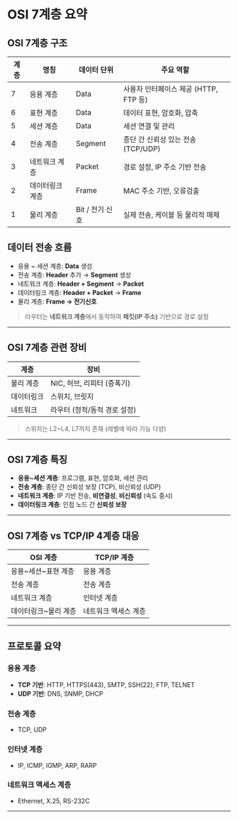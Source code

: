 # OSI 7계층 요약

## OSI 7계층 구조

| 계층 | 명칭          | 데이터 단위     | 주요 역할 |
|------|---------------|-----------------|-----------|
| 7    | 응용 계층     | Data            | 사용자 인터페이스 제공 (HTTP, FTP 등) |
| 6    | 표현 계층     | Data            | 데이터 표현, 암호화, 압축 |
| 5    | 세션 계층     | Data            | 세션 연결 및 관리 |
| 4    | 전송 계층     | Segment         | 종단 간 신뢰성 있는 전송 (TCP/UDP) |
| 3    | 네트워크 계층 | Packet          | 경로 설정, IP 주소 기반 전송 |
| 2    | 데이터링크 계층| Frame           | MAC 주소 기반, 오류검출 |
| 1    | 물리 계층     | Bit / 전기 신호 | 실제 전송, 케이블 등 물리적 매체 |

## 데이터 전송 흐름

- 응용 ~ 세션 계층: **Data** 생성
- 전송 계층: **Header** 추가 → **Segment** 생성
- 네트워크 계층: **Header + Segment** → **Packet**
- 데이터링크 계층: **Header + Packet** → **Frame**
- 물리 계층: **Frame → 전기신호**

> 라우터는 **네트워크 계층**에서 동작하여 **패킷(IP 주소)** 기반으로 경로 설정

---

## OSI 7계층 관련 장비

| 계층       | 장비 |
|------------|------|
| 물리 계층   | NIC, 허브, 리피터 (증폭기) |
| 데이터링크 | 스위치, 브릿지 |
| 네트워크   | 라우터 (정적/동적 경로 설정) |

> 스위치는 L2~L4, L7까지 존재 (레벨에 따라 기능 다양)

---

## OSI 7계층 특징

- **응용~세션 계층**: 프로그램, 표현, 암호화, 세션 관리
- **전송 계층**: 종단 간 신뢰성 보장 (TCP), 비신뢰성 (UDP)
- **네트워크 계층**: IP 기반 전송, **비연결성**, **비신뢰성** (속도 중시)
- **데이터링크 계층**: 인접 노드 간 **신뢰성 보장**

---

## OSI 7계층 vs TCP/IP 4계층 대응

| OSI 계층           | TCP/IP 계층         |
|--------------------|---------------------|
| 응용~세션~표현 계층 | 응용 계층           |
| 전송 계층           | 전송 계층           |
| 네트워크 계층       | 인터넷 계층         |
| 데이터링크~물리 계층 | 네트워크 액세스 계층 |

---

## 프로토콜 요약

### 응용 계층

- **TCP 기반**: HTTP, HTTPS(443), SMTP, SSH(22), FTP, TELNET
- **UDP 기반**: DNS, SNMP, DHCP

### 전송 계층

- TCP, UDP

### 인터넷 계층

- IP, ICMP, IGMP, ARP, RARP

### 네트워크 액세스 계층

- Ethernet, X.25, RS-232C

---

